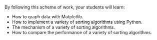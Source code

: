 By following this scheme of work, your students will learn:

- How to graph data with Matplotlib.
- How to implement a variety of sorting algorithms using Python.
- The mechanism of a variety of sorting algorithms.
- How to compare the performance of a variety of sorting algorithms.
